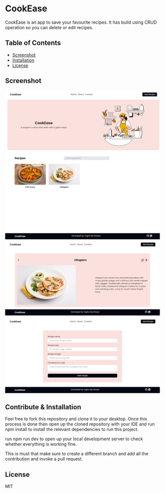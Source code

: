 # CookEase

CookEase is an app to save your favourite recipes. It has build using CRUD operation so you can delete or edit recipes.

## Table of Contents

- [Screenshot](#Screenshot)
- [Installation](#installation)
- [License](#license)

## Screenshot

<img src="../01-cookease/public/Screenshot_28-2-2024_12524_localhost.jpeg" />

<img src="../01-cookease/public//Screenshot_28-2-2024_125419_localhost.jpeg" />

<img src="../01-cookease/public/Screenshot_28-2-2024_125547_localhost.jpeg" />

## Contribute & Installation

Feel free to fork this repository and clone it to your desktop. Once this process is done then open up the cloned repository with your IDE and run npm install to install the relevant dependencies to run this project.

run npm run dev to open up your local development server to check whether everything is working fine.

This is must that make sure to create a different branch and add all the contribution and invoke a pull request.

## License

MIT
